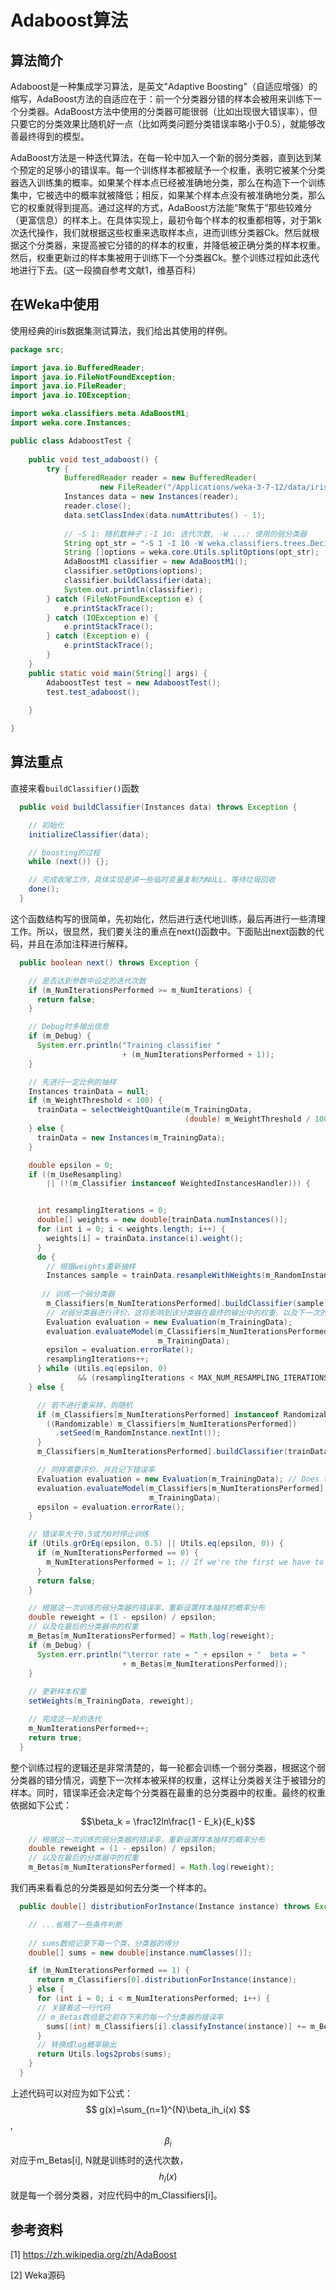 # Adaboost算法
## 算法简介
Adaboost是一种集成学习算法，是英文"Adaptive Boosting"（自适应增强）的缩写，AdaBoost方法的自适应在于：前一个分类器分错的样本会被用来训练下一个分类器。AdaBoost方法中使用的分类器可能很弱（比如出现很大错误率），但只要它的分类效果比随机好一点（比如两类问题分类错误率略小于0.5），就能够改善最终得到的模型。

AdaBoost方法是一种迭代算法，在每一轮中加入一个新的弱分类器，直到达到某个预定的足够小的错误率。每一个训练样本都被赋予一个权重，表明它被某个分类器选入训练集的概率。如果某个样本点已经被准确地分类，那么在构造下一个训练集中，它被选中的概率就被降低；相反，如果某个样本点没有被准确地分类，那么它的权重就得到提高。通过这样的方式，AdaBoost方法能“聚焦于”那些较难分（更富信息）的样本上。在具体实现上，最初令每个样本的权重都相等，对于第k次迭代操作，我们就根据这些权重来选取样本点，进而训练分类器Ck。然后就根据这个分类器，来提高被它分错的的样本的权重，并降低被正确分类的样本权重。然后，权重更新过的样本集被用于训练下一个分类器Ck。整个训练过程如此迭代地进行下去。(这一段摘自参考文献1，维基百科）
## 在Weka中使用
使用经典的iris数据集测试算法，我们给出其使用的样例。

```java
package src;

import java.io.BufferedReader;
import java.io.FileNotFoundException;
import java.io.FileReader;
import java.io.IOException;

import weka.classifiers.meta.AdaBoostM1;
import weka.core.Instances;

public class AdaboostTest {
	
	public void test_adaboost() {
		try {
			BufferedReader reader = new BufferedReader(
					new FileReader("/Applications/weka-3-7-12/data/iris.arff"));
			Instances data = new Instances(reader);
			reader.close();
			data.setClassIndex(data.numAttributes() - 1);
			
			// -S 1: 随机数种子；-I 10: 迭代次数, -W ...: 使用的弱分类器
			String opt_str = "-S 1 -I 10 -W weka.classifiers.trees.DecisionStump";
			String []options = weka.core.Utils.splitOptions(opt_str);
			AdaBoostM1 classifier = new AdaBoostM1();
			classifier.setOptions(options);
			classifier.buildClassifier(data);
			System.out.println(classifier);
		} catch (FileNotFoundException e) {
			e.printStackTrace();
		} catch (IOException e) {
			e.printStackTrace();
		} catch (Exception e) {
			e.printStackTrace();
		}
	}
	public static void main(String[] args) {
		AdaboostTest test = new AdaboostTest();
		test.test_adaboost();
		
	}

}

```
## 算法重点
直接来看`buildClassifier()`函数

```java
  public void buildClassifier(Instances data) throws Exception {

    // 初始化
    initializeClassifier(data);

    // boosting的过程
    while (next()) {};

    // 完成收尾工作，具体实现是讲一些临时变量复制为NULL，等待垃圾回收
    done();
  }
```
这个函数结构写的很简单，先初始化，然后进行迭代地训练，最后再进行一些清理工作。所以，很显然，我们要关注的重点在next()函数中。下面贴出next函数的代码，并且在添加注释进行解释。

```java
  public boolean next() throws Exception {

    // 是否达到参数中设定的迭代次数
    if (m_NumIterationsPerformed >= m_NumIterations) {
      return false;
    }

    // Debug时多输出信息
    if (m_Debug) {
      System.err.println("Training classifier "
                         + (m_NumIterationsPerformed + 1));
    }

    // 先进行一定比例的抽样
    Instances trainData = null;
    if (m_WeightThreshold < 100) {
      trainData = selectWeightQuantile(m_TrainingData,
                                       (double) m_WeightThreshold / 100);
    } else {
      trainData = new Instances(m_TrainingData);
    }

    double epsilon = 0;
    if ((m_UseResampling)
        || (!(m_Classifier instanceof WeightedInstancesHandler))) {


      int resamplingIterations = 0;
      double[] weights = new double[trainData.numInstances()];
      for (int i = 0; i < weights.length; i++) {
        weights[i] = trainData.instance(i).weight();
      }
      do {
        // 根据weights重新抽样
        Instances sample = trainData.resampleWithWeights(m_RandomInstance, weights);
        
       // 训练一个弱分类器
        m_Classifiers[m_NumIterationsPerformed].buildClassifier(sample);
        // 对弱分类器进行评价，这将影响到该分类器在最终的输出中的权重，以及下一次的抽样分布函数
        Evaluation evaluation = new Evaluation(m_TrainingData); 
        evaluation.evaluateModel(m_Classifiers[m_NumIterationsPerformed],
                                 m_TrainingData);
        epsilon = evaluation.errorRate();
        resamplingIterations++;
      } while (Utils.eq(epsilon, 0)
               && (resamplingIterations < MAX_NUM_RESAMPLING_ITERATIONS));
    } else {

      // 若不进行重采样，则随机
      if (m_Classifiers[m_NumIterationsPerformed] instanceof Randomizable) {
        ((Randomizable) m_Classifiers[m_NumIterationsPerformed])
          .setSeed(m_RandomInstance.nextInt());
      }
      m_Classifiers[m_NumIterationsPerformed].buildClassifier(trainData);

      // 同样需要评价，并且记下错误率
      Evaluation evaluation = new Evaluation(m_TrainingData); // Does this need to be a copy
      evaluation.evaluateModel(m_Classifiers[m_NumIterationsPerformed],
                               m_TrainingData);
      epsilon = evaluation.errorRate();
    }

    // 错误率大于0.5或为0时停止训练
    if (Utils.grOrEq(epsilon, 0.5) || Utils.eq(epsilon, 0)) {
      if (m_NumIterationsPerformed == 0) {
        m_NumIterationsPerformed = 1; // If we're the first we have to use it
      }
      return false;
    }

    // 根据这一次训练的弱分类器的错误率，重新设置样本抽样的概率分布
    double reweight = (1 - epsilon) / epsilon;
    // 以及在最后的分类器中的权重
    m_Betas[m_NumIterationsPerformed] = Math.log(reweight);
    if (m_Debug) {
      System.err.println("\terror rate = " + epsilon + "  beta = "
                         + m_Betas[m_NumIterationsPerformed]);
    }
    
    // 更新样本权重
    setWeights(m_TrainingData, reweight);

    // 完成这一轮的迭代
    m_NumIterationsPerformed++;
    return true;
  }

```
整个训练过程的逻辑还是非常清楚的，每一轮都会训练一个弱分类器，根据这个弱分类器的错分情况，调整下一次样本被采样的权重，这样让分类器关注于被错分的样本。同时，错误率还会决定每个分类器在最重的总分类器中的权重。最终的权重依据如下公式：$$\beta_k = \frac12ln\frac{1 - E_k}{E_k}$$

```java
    // 根据这一次训练的弱分类器的错误率，重新设置样本抽样的概率分布
    double reweight = (1 - epsilon) / epsilon;
    // 以及在最后的分类器中的权重
    m_Betas[m_NumIterationsPerformed] = Math.log(reweight);
```
我们再来看看总的分类器是如何去分类一个样本的。

```java
  public double[] distributionForInstance(Instance instance) throws Exception {

    // ...省略了一些条件判断
    
    // sums数组记录下每一个类，分类器的得分
    double[] sums = new double[instance.numClasses()];

    if (m_NumIterationsPerformed == 1) {
      return m_Classifiers[0].distributionForInstance(instance);
    } else {
      for (int i = 0; i < m_NumIterationsPerformed; i++) {
      // 关键看这一行代码
      // m_Betas数组是之前存下来的每一个分类器的错误率
        sums[(int) m_Classifiers[i].classifyInstance(instance)] += m_Betas[i];
      }
      // 转换成log概率输出
      return Utils.logs2probs(sums);
    }
  }
``` 
上述代码可以对应为如下公式：
$$ g(x)=\sum_{n=1}^{N}\beta_ih_i(x) $$, 
$$\beta_i$$对应于m\_Betas[i], N就是训练时的迭代次数，$$ h_i(x) $$就是每一个弱分类器，对应代码中的m\_Classifiers[i]。


## 参考资料
[1] https://zh.wikipedia.org/zh/AdaBoost

[2] Weka源码